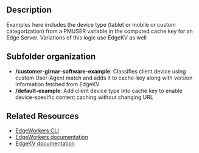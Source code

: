 ## Description
Examples here includes the device type (tablet or mobile or custom categorization) from a PMUSER variable in the computed cache key for an Edge Server. Variations of this logic use EdgeKV as well

## Subfolder organization
* **/customer-girnar-software-example**: Classifies client device using custom User-Agent match and adds it to cache-key along with version information fetched from EdgeKV 
* **/default-example**: Add client device type into cache key to enable device-specific content caching without changing URL

## Related Resources
- [EdgeWorkers CLI](https://developer.akamai.com/cli/packages/edgeworkers.html)
- [EdgeWorkers documentation](https://techdocs.akamai.com/edgeworkers/docs)
- [EdgeKV documentation](https://techdocs.akamai.com/edgekv/docs)

